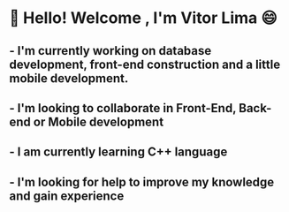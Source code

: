 # 👋 Hello! Welcome , I'm Vitor Lima 😄

## - I'm currently working on database development, front-end construction and a little mobile development.
## - I'm looking to collaborate in Front-End, Back-end or Mobile development
## - I am currently learning C++ language
## - I'm looking for help to improve my knowledge and gain experience
